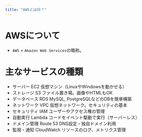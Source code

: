 ```yaml
---
title: "AWSとは何？"
---
```


# AWSについて
- `AWS` = `Amazon Web Services`の略称。


# 主なサービスの種類
- サーバー EC2	仮想マシン（LinuxやWindowsを動かせる）
- ストレージ	S3	ファイル置き場。画像やHTMLもOK
- データベース	RDS	MySQL, PostgreSQLなどのDBを簡単構築
- ネットワーク	VPC	仮想ネットワーク。セキュリティの基本
- セキュリティ	IAM	ユーザーやアクセス権の管理
- 自動実行	Lambda	コードをイベント駆動で実行（サーバーレス）
- ドメイン管理	Route 53	DNS設定・独自ドメイン利用
- 監視・通知	CloudWatch	リソースのログ、メトリクス管理